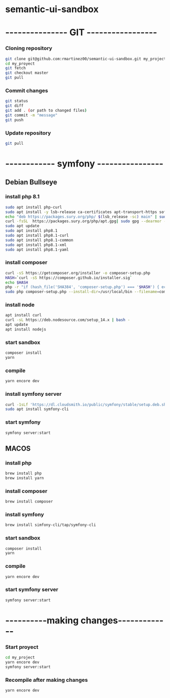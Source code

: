 # semantic-ui-sandbox


# --------------- GIT -----------------

### Cloning repository
```bash
git clone git@github.com:rmartinez00/semantic-ui-sandbox.git my_project
cd my_proyect
git fetch
git checkout master
git pull
```

### Commit changes
```bash
git status
git diff
git add . (or path to changed files)
git commit -m "message"
git push
```
### Update repository
```bash
git pull
```

# ------------ symfony ----------------

##              Debian Bullseye
### install php 8.1
```bash
sudo apt install php-curl
sudo apt install -y lsb-release ca-certificates apt-transport-https software-properties-common gnupg2
echo "deb https://packages.sury.org/php/ $(lsb_release -sc) main" | sudo tee /etc/apt/sources.list.d/sury-php.list
curl -fsSL  https://packages.sury.org/php/apt.gpg| sudo gpg --dearmor -o /etc/apt/trusted.gpg.d/sury-keyring.gpg
sudo apt update
sudo apt install php8.1
sudo apt install php8.1-curl
sudo apt install php8.1-common
sudo apt install php8.1-xml
sudo apt install php8.1-yaml
```
### install composer
```bash
curl -sS https://getcomposer.org/installer -o composer-setup.php
HASH=`curl -sS https://composer.github.io/installer.sig`
echo $HASH
php -r "if (hash_file('SHA384', 'composer-setup.php') === '$HASH') { echo 'Installer verified'; } else { echo 'Installer corrupt'; unlink('composer-setup.php'); } echo PHP_EOL;"
sudo php composer-setup.php --install-dir=/usr/local/bin --filename=composer
```
### install node
```bash
apt install curl
curl -sL https://deb.nodesource.com/setup_14.x | bash -
apt update
apt install nodejs
```
### start sandbox
```bash
composer install
yarn
```
### compile
```bash
yarn encore dev
```
### install symfony server
```bash
curl -1sLf 'https://dl.cloudsmith.io/public/symfony/stable/setup.deb.sh' | sudo -E bash
sudo apt install symfony-cli
```
### start symfony
```bash
symfony server:start
```

##              MACOS
### install php
```zsh
brew install php
brew install yarn
```
### install composer
```zsh
brew install composer
```
### install symfony
```zsh
brew install simfony-cli/tap/symfony-cli
```
### start sandbox
```zsh
composer install
yarn
```
### compile
```zsh
yarn encore dev
```
### start symfony server
```bash
symfony server:start
```

# ----------making changes-------------
### Start proyect
```bash
cd my_project
yarn encore dev
symfony server:start
```

### Recompile after making changes
```bash
yarn encore dev
```